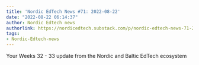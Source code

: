 ```yaml
---
title: 'Nordic EdTech News #71: 2022-08-22'
date: "2022-08-22 06:14:37"
author: Nordic Edtech news
authorlink: https://nordicedtech.substack.com/p/nordic-edtech-news-71-2022-08-22
tags:
- Nordic-Edtech-news
---
```

Your Weeks 32 - 33 update from the Nordic and Baltic EdTech ecosystem